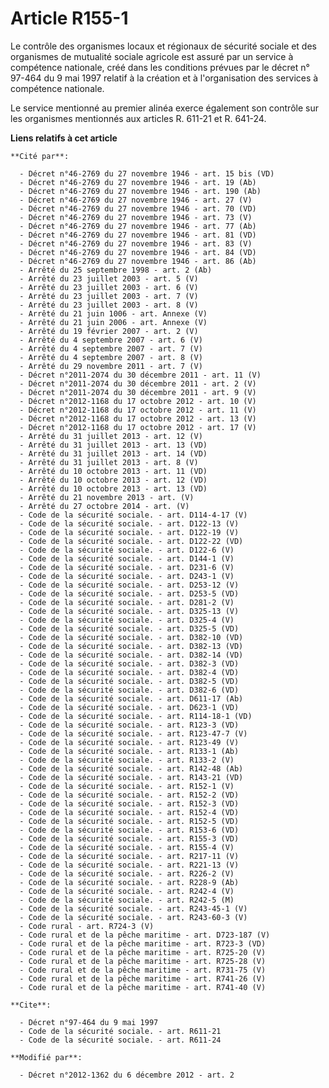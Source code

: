 # Article R155-1

Le contrôle des organismes locaux et régionaux de sécurité sociale et des organismes de mutualité sociale agricole est assuré
par un service à compétence nationale, créé dans les conditions prévues par le décret n° 97-464 du 9 mai 1997 relatif à la
création et à l'organisation des services à compétence nationale. 

Le service mentionné au premier alinéa exerce également son contrôle sur les organismes mentionnés aux articles R. 611-21 et
R. 641-24.

**Liens relatifs à cet article**

	**Cité par**:

	  - Décret n°46-2769 du 27 novembre 1946 - art. 15 bis (VD)
	  - Décret n°46-2769 du 27 novembre 1946 - art. 19 (Ab)
	  - Décret n°46-2769 du 27 novembre 1946 - art. 190 (Ab)
	  - Décret n°46-2769 du 27 novembre 1946 - art. 27 (V)
	  - Décret n°46-2769 du 27 novembre 1946 - art. 70 (VD)
	  - Décret n°46-2769 du 27 novembre 1946 - art. 73 (V)
	  - Décret n°46-2769 du 27 novembre 1946 - art. 77 (Ab)
	  - Décret n°46-2769 du 27 novembre 1946 - art. 81 (VD)
	  - Décret n°46-2769 du 27 novembre 1946 - art. 83 (V)
	  - Décret n°46-2769 du 27 novembre 1946 - art. 84 (VD)
	  - Décret n°46-2769 du 27 novembre 1946 - art. 86 (Ab)
	  - Arrêté du 25 septembre 1998 - art. 2 (Ab)
	  - Arrêté du 23 juillet 2003 - art. 5 (V)
	  - Arrêté du 23 juillet 2003 - art. 6 (V)
	  - Arrêté du 23 juillet 2003 - art. 7 (V)
	  - Arrêté du 23 juillet 2003 - art. 8 (V)
	  - Arrêté du 21 juin 1006 - art. Annexe (V)
	  - Arrêté du 21 juin 2006 - art. Annexe (V)
	  - Arrêté du 19 février 2007 - art. 2 (V)
	  - Arrêté du 4 septembre 2007 - art. 6 (V)
	  - Arrêté du 4 septembre 2007 - art. 7 (V)
	  - Arrêté du 4 septembre 2007 - art. 8 (V)
	  - Arrêté du 29 novembre 2011 - art. 7 (V)
	  - Décret n°2011-2074 du 30 décembre 2011 - art. 11 (V)
	  - Décret n°2011-2074 du 30 décembre 2011 - art. 2 (V)
	  - Décret n°2011-2074 du 30 décembre 2011 - art. 9 (V)
	  - Décret n°2012-1168 du 17 octobre 2012 - art. 10 (V)
	  - Décret n°2012-1168 du 17 octobre 2012 - art. 11 (V)
	  - Décret n°2012-1168 du 17 octobre 2012 - art. 13 (V)
	  - Décret n°2012-1168 du 17 octobre 2012 - art. 17 (V)
	  - Arrêté du 31 juillet 2013 - art. 12 (V)
	  - Arrêté du 31 juillet 2013 - art. 13 (VD)
	  - Arrêté du 31 juillet 2013 - art. 14 (VD)
	  - Arrêté du 31 juillet 2013 - art. 8 (V)
	  - Arrêté du 10 octobre 2013 - art. 11 (VD)
	  - Arrêté du 10 octobre 2013 - art. 12 (VD)
	  - Arrêté du 10 octobre 2013 - art. 13 (VD)
	  - Arrêté du 21 novembre 2013 - art. (V)
	  - Arrêté du 27 octobre 2014 - art. (V)
	  - Code de la sécurité sociale. - art. D114-4-17 (V)
	  - Code de la sécurité sociale. - art. D122-13 (V)
	  - Code de la sécurité sociale. - art. D122-19 (V)
	  - Code de la sécurité sociale. - art. D122-22 (VD)
	  - Code de la sécurité sociale. - art. D122-6 (V)
	  - Code de la sécurité sociale. - art. D144-1 (V)
	  - Code de la sécurité sociale. - art. D231-6 (V)
	  - Code de la sécurité sociale. - art. D243-1 (V)
	  - Code de la sécurité sociale. - art. D253-12 (V)
	  - Code de la sécurité sociale. - art. D253-5 (VD)
	  - Code de la sécurité sociale. - art. D281-2 (V)
	  - Code de la sécurité sociale. - art. D325-13 (V)
	  - Code de la sécurité sociale. - art. D325-4 (V)
	  - Code de la sécurité sociale. - art. D325-5 (VD)
	  - Code de la sécurité sociale. - art. D382-10 (VD)
	  - Code de la sécurité sociale. - art. D382-13 (VD)
	  - Code de la sécurité sociale. - art. D382-14 (VD)
	  - Code de la sécurité sociale. - art. D382-3 (VD)
	  - Code de la sécurité sociale. - art. D382-4 (VD)
	  - Code de la sécurité sociale. - art. D382-5 (VD)
	  - Code de la sécurité sociale. - art. D382-6 (VD)
	  - Code de la sécurité sociale. - art. D611-17 (Ab)
	  - Code de la sécurité sociale. - art. D623-1 (VD)
	  - Code de la sécurité sociale. - art. R114-18-1 (VD)
	  - Code de la sécurité sociale. - art. R123-3 (VD)
	  - Code de la sécurité sociale. - art. R123-47-7 (V)
	  - Code de la sécurité sociale. - art. R123-49 (V)
	  - Code de la sécurité sociale. - art. R133-1 (Ab)
	  - Code de la sécurité sociale. - art. R133-2 (V)
	  - Code de la sécurité sociale. - art. R142-48 (Ab)
	  - Code de la sécurité sociale. - art. R143-21 (VD)
	  - Code de la sécurité sociale. - art. R152-1 (V)
	  - Code de la sécurité sociale. - art. R152-2 (VD)
	  - Code de la sécurité sociale. - art. R152-3 (VD)
	  - Code de la sécurité sociale. - art. R152-4 (VD)
	  - Code de la sécurité sociale. - art. R152-5 (VD)
	  - Code de la sécurité sociale. - art. R153-6 (VD)
	  - Code de la sécurité sociale. - art. R155-3 (VD)
	  - Code de la sécurité sociale. - art. R155-4 (V)
	  - Code de la sécurité sociale. - art. R217-11 (V)
	  - Code de la sécurité sociale. - art. R221-13 (V)
	  - Code de la sécurité sociale. - art. R226-2 (V)
	  - Code de la sécurité sociale. - art. R228-9 (Ab)
	  - Code de la sécurité sociale. - art. R242-4 (V)
	  - Code de la sécurité sociale. - art. R242-5 (M)
	  - Code de la sécurité sociale. - art. R243-45-1 (V)
	  - Code de la sécurité sociale. - art. R243-60-3 (V)
	  - Code rural - art. R724-3 (V)
	  - Code rural et de la pêche maritime - art. D723-187 (V)
	  - Code rural et de la pêche maritime - art. R723-3 (VD)
	  - Code rural et de la pêche maritime - art. R725-20 (V)
	  - Code rural et de la pêche maritime - art. R725-28 (V)
	  - Code rural et de la pêche maritime - art. R731-75 (V)
	  - Code rural et de la pêche maritime - art. R741-26 (V)
	  - Code rural et de la pêche maritime - art. R741-40 (V)

	**Cite**:

	  - Décret n°97-464 du 9 mai 1997
	  - Code de la sécurité sociale. - art. R611-21
	  - Code de la sécurité sociale. - art. R611-24

	**Modifié par**:

	  - Décret n°2012-1362 du 6 décembre 2012 - art. 2
